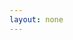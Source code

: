 ```yaml
---
layout: none
---
```


<html>
  <head>
    <meta charset="utf-8">
    <script type="text/javascript" src="https://www.gstatic.com/charts/loader.js"></script>
    <script type="text/javascript">
      google.charts.load('current', {'packages':['corechart']});
      google.charts.setOnLoadCallback(drawVisualization);

      function drawVisualization() {
        var data = google.visualization.arrayToDataTable([
            [
                {label: 'Date', id: 'date', type: 'date'},
                {label: 'Keppra', id: 'keppra', type: 'number'},
                {label: 'Depakote', id: 'depakote', type: 'number'},
                {label: 'Zonisamide', id: 'zonisamide', type: 'number'},
                {label: 'Lacosamide', id: 'lacosamide', type: 'number'},
                {label: 'Clobazam', id: 'clobazam', type: 'number'},
                {label: 'Focal', id: 'focal', type: 'number'},
                {label: 'Tonic Clonic', id: 'tonic-clonic', type: 'number'},
            ],
            
            // September 2022
            [new Date(2022,8,25), 250, 0, 0, 0, 0, 2, 0],
            [new Date(2022,8,26), 250, 0, 0, 0, 0, 2, 0],
            [new Date(2022,8,27), 250, 0, 0, 0, 0, 1, 0],
            [new Date(2022,8,28), 250, 0, 0, 0, 0, 0, 0],
            [new Date(2022,8,29), 250, 0, 0, 0, 0, 0, 0],
            [new Date(2022,8,30), 250, 0, 0, 0, 0, 2, 0],
            
            // October 2022
            [new Date(2022,9,1), 250, 0, 0, 0, 0, 0, 0],
            [new Date(2022,9,2), 250, 0, 0, 0, 0, 0, 0],
            [new Date(2022,9,3), 250, 0, 0, 0, 0, 0, 0],
            [new Date(2022,9,4), 250, 0, 0, 0, 0, 0, 0],
            [new Date(2022,9,5), 250, 0, 0, 0, 0, 0, 0],
            [new Date(2022,9,6), 250, 0, 0, 0, 0, 0, 0],
            [new Date(2022,9,7), 250, 0, 0, 0, 0, 1, 0],
            [new Date(2022,9,8), 250, 0, 0, 0, 0, 2, 0],
            [new Date(2022,9,9), 250, 0, 0, 0, 0, 3, 0],
            [new Date(2022,9,10), 250, 0, 0, 0, 0, 0, 0],
            [new Date(2022,9,11), 250, 0, 0, 0, 0, 3, 0],
            [new Date(2022,9,12), 250, 0, 0, 0, 0, 0, 0],
            [new Date(2022,9,13), 250, 0, 0, 0, 0, 1, 0],
            [new Date(2022,9,14), 250, 0, 0, 0, 0, 3, 0],
            [new Date(2022,9,15), 250, 0, 0, 0, 0, 0, 0],
            [new Date(2022,9,16), 250, 0, 0, 0, 0, 0, 0],
            [new Date(2022,9,17), 250, 0, 0, 0, 0, 0, 0],
            [new Date(2022,9,18), 250, 0, 0, 0, 0, 0, 0],
            [new Date(2022,9,19), 250, 0, 0, 0, 0, 1, 0],
            [new Date(2022,9,20), 250, 0, 0, 0, 0, 0, 0],
            [new Date(2022,9,21), 250, 0, 0, 0, 0, 0, 0],
            [new Date(2022,9,22), 250, 0, 0, 0, 0, 0, 0],
            [new Date(2022,9,23), 250, 0, 0, 0, 0, 0, 0],
            [new Date(2022,9,24), 250, 0, 0, 0, 0, 0, 0],
            [new Date(2022,9,25), 250, 0, 0, 0, 0, 0, 0],
            [new Date(2022,9,26), 250, 0, 0, 0, 0, 4, 0],
            [new Date(2022,9,27), 250, 0, 0, 0, 0, 5, 0],
            [new Date(2022,9,28), 250, 0, 0, 0, 0, 4, 0],
            [new Date(2022,9,29), 250, 0, 0, 0, 0, 3, 0],
            [new Date(2022,9,30), 375, 0, 0, 0, 0, 0, 0],
            [new Date(2022,9,31), 375, 0, 0, 0, 0, 0, 0],
            
            // November 2022
            [new Date(2022,10,1), 500, 0, 0, 0, 0, 0, 0],
            [new Date(2022,10,2), 500, 0, 0, 0, 0, 0, 0],
            [new Date(2022,10,3), 500, 0, 0, 0, 0, 0, 0],
            [new Date(2022,10,4), 500, 0, 0, 0, 0, 0, 0],
            [new Date(2022,10,5), 500, 0, 0, 0, 0, 0, 0],
            [new Date(2022,10,6), 500, 0, 0, 0, 0, 0, 0],
            [new Date(2022,10,7), 500, 0, 0, 0, 0, 0, 0],
            [new Date(2022,10,8), 500, 0, 0, 0, 0, 1, 0],
            [new Date(2022,10,9), 500, 0, 0, 0, 0, 1, 0],
            [new Date(2022,10,10), 500, 0, 0, 0, 0, 0, 0],
            [new Date(2022,10,11), 500, 0, 0, 0, 0, 0, 0],
            [new Date(2022,10,12), 500, 0, 0, 0, 0, 0, 0],
            [new Date(2022,10,13), 500, 0, 0, 0, 0, 0, 0],
            [new Date(2022,10,14), 500, 0, 0, 0, 0, 0, 0],
            [new Date(2022,10,15), 500, 0, 0, 0, 0, 0, 0],
            [new Date(2022,10,16), 500, 0, 0, 0, 0, 0, 0],
            [new Date(2022,10,17), 500, 0, 0, 0, 0, 4, 0],
            [new Date(2022,10,18), 500, 0, 0, 0, 0, 2, 0],
            [new Date(2022,10,19), 500, 0, 0, 0, 0, 2, 0],
            [new Date(2022,10,20), 500, 0, 0, 0, 0, 2, 0],
            [new Date(2022,10,21), 500, 0, 0, 0, 0, 1, 0],
            [new Date(2022,10,22), 500, 0, 0, 0, 0, 0, 0],
            [new Date(2022,10,23), 500, 0, 0, 0, 0, 0, 0],
            [new Date(2022,10,24), 500, 0, 0, 0, 0, 0, 0],
            [new Date(2022,10,25), 500, 0, 0, 0, 0, 0, 0],
            [new Date(2022,10,26), 500, 0, 0, 0, 0, 0, 0],
            [new Date(2022,10,27), 500, 0, 0, 0, 0, 0, 0],
            [new Date(2022,10,28), 500, 0, 0, 0, 0, 0, 0],
            [new Date(2022,10,29), 500, 0, 0, 0, 0, 0, 0],
            [new Date(2022,10,30), 500, 0, 0, 0, 0, 0, 0],
            
            // December 2022
            [new Date(2022,11,1), 500, 0, 0, 0, 0, 0, 0],
            [new Date(2022,11,2), 500, 0, 0, 0, 0, 0, 0],
            [new Date(2022,11,3), 500, 0, 0, 0, 0, 1, 0],
            [new Date(2022,11,4), 500, 0, 0, 0, 0, 2, 0],
            [new Date(2022,11,5), 500, 0, 0, 0, 0, 0, 0],
            [new Date(2022,11,6), 500, 0, 0, 0, 0, 2, 0],
            [new Date(2022,11,7), 500, 0, 0, 0, 0, 2, 0],
            [new Date(2022,11,8), 500, 0, 0, 0, 0, 0, 0],
            [new Date(2022,11,9), 500, 0, 0, 0, 0, 0, 0],
            [new Date(2022,11,10), 500, 0, 0, 0, 0, 0, 0],
            [new Date(2022,11,11), 500, 0, 0, 0, 0, 0, 0],
            [new Date(2022,11,12), 500, 0, 0, 0, 0, 0, 0],
            [new Date(2022,11,13), 500, 0, 0, 0, 0, 0, 0],
            [new Date(2022,11,14), 500, 0, 0, 0, 0, 0, 0],
            [new Date(2022,11,15), 500, 0, 0, 0, 0, 4, 0],
            [new Date(2022,11,16), 500, 0, 0, 0, 0, 3, 0],
            [new Date(2022,11,17), 500, 0, 0, 0, 0, 0, 0],
            [new Date(2022,11,18), 500, 0, 0, 0, 0, 4, 0],
            [new Date(2022,11,19), 500, 0, 0, 0, 0, 1, 0],
            [new Date(2022,11,20), 500, 0, 0, 0, 0, 0, 0],
            [new Date(2022,11,21), 500, 0, 0, 0, 0, 0, 0],
            [new Date(2022,11,22), 500, 0, 0, 0, 0, 0, 0],
            [new Date(2022,11,23), 500, 0, 0, 0, 0, 0, 0],
            [new Date(2022,11,24), 500, 0, 0, 0, 0, 0, 0],
            [new Date(2022,11,25), 500, 0, 0, 0, 0, 0, 0],
            [new Date(2022,11,26), 500, 0, 0, 0, 0, 3, 0],
            [new Date(2022,11,27), 500, 0, 0, 0, 0, 2, 0],
            [new Date(2022,11,28), 500, 0, 0, 0, 0, 0, 0],
            [new Date(2022,11,29), 500, 0, 0, 0, 0, 0, 0],
            [new Date(2022,11,30), 500, 0, 0, 0, 0, 0, 0],
            [new Date(2022,11,31), 500, 0, 0, 0, 0, 0, 0],
            
            // January 2023
            [new Date(2023,0,1), 500, 0, 0, 0, 0, 0, 0],
            [new Date(2023,0,2), 500, 0, 0, 0, 0, 0, 0],
            [new Date(2023,0,3), 500, 0, 0, 0, 0, 2, 0],
            [new Date(2023,0,4), 500, 0, 0, 0, 0, 3, 0],
            [new Date(2023,0,5), 500, 0, 0, 0, 0, 3, 0],
            [new Date(2023,0,6), 500, 0, 0, 0, 0, 2, 0],
            [new Date(2023,0,7), 500, 0, 0, 0, 0, 0, 0],
            [new Date(2023,0,8), 500, 0, 0, 0, 0, 0, 0],
            [new Date(2023,0,9), 500, 0, 0, 0, 0, 0, 0],
            [new Date(2023,0,10), 500, 0, 0, 0, 0, 0, 0],
            [new Date(2023,0,11), 500, 0, 0, 0, 0, 0, 0],
            [new Date(2023,0,12), 500, 0, 0, 0, 0, 0, 0],
            [new Date(2023,0,13), 500, 0, 0, 0, 0, 0, 0],
            [new Date(2023,0,14), 500, 0, 0, 0, 0, 0, 0],
            [new Date(2023,0,15), 500, 0, 0, 0, 0, 4, 0],
            [new Date(2023,0,16), 500, 0, 0, 0, 0, 3, 0],
            [new Date(2023,0,17), 500, 0, 0, 0, 0, 2, 0],
            [new Date(2023,0,18), 500, 0, 0, 0, 0, 0, 0],
            [new Date(2023,0,19), 500, 0, 0, 0, 0, 3, 0],
            [new Date(2023,0,20), 500, 0, 0, 0, 0, 2, 0],
            [new Date(2023,0,21), 500, 0, 0, 0, 0, 0, 0],
            [new Date(2023,0,22), 500, 0, 0, 0, 0, 2, 0],
            [new Date(2023,0,23), 500, 0, 0, 0, 0, 0, 0],
            [new Date(2023,0,24), 500, 0, 0, 0, 0, 0, 0],
            [new Date(2023,0,25), 500, 0, 0, 0, 0, 0, 0],
            [new Date(2023,0,26), 500, 0, 0, 0, 0, 0, 0],
            [new Date(2023,0,27), 500, 0, 0, 0, 0, 0, 0],
            [new Date(2023,0,28), 500, 0, 0, 0, 0, 0, 0],
            [new Date(2023,0,29), 500, 0, 0, 0, 0, 0, 0],
            [new Date(2023,0,30), 500, 0, 0, 0, 0, 0, 0],
            [new Date(2023,0,31), 500, 0, 0, 0, 0, 2, 0],
            
            // February 2023
            [new Date(2023,1,1),  500,  0, 0, 0, 0, 0, 0],
            [new Date(2023,1,2),  500,  0, 0, 0, 0, 0, 0],
            [new Date(2023,1,3),  500,  0, 0, 0, 0, 0, 0],
            [new Date(2023,1,4),  500,  0,    0, 0, 0, 0, 0],
            [new Date(2023,1,5),  500,  500,  0, 0, 0, 0, 0],
            [new Date(2023,1,6),  500,  500,  0, 0, 0, 0, 0],
            [new Date(2023,1,7),  500,  500,  0, 0, 0, 0, 0],
            [new Date(2023,1,8),  250,  500,  0, 0, 0, 0, 0],
            [new Date(2023,1,9),  250,  500,  0, 0, 0, 0, 0],
            [new Date(2023,1,10), 250,  500,  0, 0, 0, 9, 0],
            [new Date(2023,1,11), 0,    500,  0, 0, 0, 1, 0],
            [new Date(2023,1,12), 0, 125,  0, 0, 0, 9, 0],
            [new Date(2023,1,13), 0, 125,  0, 0, 0, 5, 0],
            [new Date(2023,1,14), 0, 125,  100, 0, 0, 0, 0],
            [new Date(2023,1,15), 0, 0,    100, 0, 0, 0, 0],
            [new Date(2023,1,16), 0, 0, 0, 0, 0, 0, 0],
            [new Date(2023,1,17), 0, 0, 0, 0, 0, 0, 0],
            [new Date(2023,1,18), 0, 0, 0, 0, 0, 0, 0],
            [new Date(2023,1,19), 0, 0, 0, 0, 0, 0, 0],
            [new Date(2023,1,20), 0, 0, 0, 0, 0, 0, 0],
            [new Date(2023,1,21), 0, 0, 0, 0, 0, 0, 0],
            [new Date(2023,1,22), 0, 0, 0, 0, 0, 0, 0],
            [new Date(2023,1,23), 0, 0, 0, 0, 0, 0, 0],
            [new Date(2023,1,24), 0, 0, 0, 0, 0, 0, 0],
            [new Date(2023,1,25), 0, 0, 0, 0, 0, 0, 0],
            [new Date(2023,1,26), 0, 0, 0, 0, 0, 0, 0],
            [new Date(2023,1,27), 0, 0, 0, 0, 0, 0, 0],
            [new Date(2023,1,28), 0, 0, 0, 0, 0, 0, 0],
            
            // March 2023
            [new Date(2023,2,1), 0, 0, 0, 0, 0, 0, 0],
            [new Date(2023,2,2), 0, 0, 0, 0, 0, 0, 0],
            [new Date(2023,2,3), 0, 0, 0, 0, 0, 0, 0],
            [new Date(2023,2,4), 0, 0, 0, 0, 0, 0, 0],
            [new Date(2023,2,5), 0, 0, 0, 0, 0, 1, 0],
            [new Date(2023,2,6), 0, 0, 0, 0, 0, 0, 0],
            [new Date(2023,2,7), 0, 0, 0, 0, 0, 1, 0],
            [new Date(2023,2,8), 0, 0, 0, 0, 0, 1, 0],
            [new Date(2023,2,9), 0, 0, 0, 0, 0, 1, 0],
            [new Date(2023,2,10), 0, 0, 0, 0, 0, 0, 0],
            [new Date(2023,2,11), 0, 0, 0, 0, 0, 0, 0],
            [new Date(2023,2,12), 0, 0, 0, 0, 0, 0, 0],
            [new Date(2023,2,13), 0, 0, 0, 0, 0, 0, 0],
            [new Date(2023,2,14), 0, 0, 0, 0, 0, 0, 0],
            [new Date(2023,2,15), 0, 0, 0, 0, 0, 0, 0],
            [new Date(2023,2,16), 0, 0, 0, 0, 0, 0, 0],
            [new Date(2023,2,17), 0, 0, 0, 0, 0, 0, 0],
            [new Date(2023,2,18), 0, 0, 0, 0, 0, 2, 0],
            [new Date(2023,2,19), 0, 0, 0, 0, 0, 1, 0],
            [new Date(2023,2,20), 0, 0, 0, 0, 0, 0, 0],
            [new Date(2023,2,21), 0, 0, 0, 0, 0, 0, 0],
            [new Date(2023,2,22), 0, 0, 0, 0, 0, 0, 0],
            [new Date(2023,2,23), 0, 0, 0, 0, 0, 0, 0],
            [new Date(2023,2,24), 0, 0, 0, 0, 0, 0, 0],
            [new Date(2023,2,25), 0, 0, 0, 200, 0, 1, 0],
            [new Date(2023,2,26), 0, 0, 0, 200, 0, 1, 0],
            [new Date(2023,2,27), 0, 0, 0, 200, 0, 1, 0],
            [new Date(2023,2,28), 0, 0, 0, 200, 0, 1, 0],
            [new Date(2023,2,29), 0, 0, 0, 200, 0, 0, 0],
            [new Date(2023,2,30), 0, 0, 0, 200, 0, 0, 0],
            [new Date(2023,2,31), 0, 0, 0, 200, 0, 0, 0],
            
            // April 2023
            [new Date(2023,3,1), 0, 0, 0, 300, 0, 0, 0],
            [new Date(2023,3,2), 0, 0, 0, 300, 0, 0, 0],
            [new Date(2023,3,3), 0, 0, 0, 300, 0, 0, 0],
            [new Date(2023,3,4), 0, 0, 0, 300, 0, 0, 0],
            [new Date(2023,3,5), 0, 0, 0, 300, 0, 0, 0],
            [new Date(2023,3,6), 0, 0, 0, 300, 0, 2, 0],
            [new Date(2023,3,7), 0, 0, 0, 300, 0, 2, 0],
            [new Date(2023,3,8), 0, 0, 0, 300, 0, 0, 0],
            [new Date(2023,3,9), 0, 0, 0, 300, 0, 0, 0],
            [new Date(2023,3,10), 0, 0, 0, 300, 0, 0, 0],
            [new Date(2023,3,11), 0, 0, 0, 300, 0, 0, 0],
            [new Date(2023,3,12), 0, 0, 0, 300, 0, 0, 0],
            [new Date(2023,3,13), 0, 0, 0, 300, 0, 0, 0],
            [new Date(2023,3,14), 0, 0, 0, 300, 0, 2, 0],
            [new Date(2023,3,15), 0, 0, 0, 300, 0, 0, 0],
            [new Date(2023,3,16), 0, 0, 0, 300, 0, 0, 0],
            [new Date(2023,3,17), 0, 0, 0, 300, 0, 0, 0],
            [new Date(2023,3,18), 0, 0, 0, 300, 0, 0, 0],
            [new Date(2023,3,19), 0, 0, 0, 300, 0, 0, 0],
            [new Date(2023,3,20), 0, 0, 0, 300, 0, 0, 0],
            [new Date(2023,3,21), 0, 0, 0, 300, 0, 0, 0],
            [new Date(2023,3,22), 0, 0, 0, 300, 0, 0, 0],
            [new Date(2023,3,23), 0, 0, 0, 300, 0, 0, 0],
            [new Date(2023,3,24), 0, 0, 0, 300, 0, 2, 0],
            [new Date(2023,3,25), 0, 0, 0, 300, 0, 2, 0],
            [new Date(2023,3,26), 0, 0, 0, 300, 0, 0, 0],
            [new Date(2023,3,27), 0, 0, 0, 300, 0, 1, 0],
            [new Date(2023,3,28), 0, 0, 0, 300, 0, 0, 0],
            [new Date(2023,3,29), 0, 0, 0, 300, 0, 0, 0],
            [new Date(2023,3,30), 0, 0, 0, 300, 0, 0, 0],
            
            // May 2023
            [new Date(2023,4,1), 0, 0, 0, 300, 0, 1, 0],
            [new Date(2023,4,2), 0, 0, 0, 300, 0, 0, 0],
            [new Date(2023,4,3), 0, 0, 0, 300, 0, 0, 0],
            [new Date(2023,4,4), 0, 0, 0, 300, 0, 0, 0],
            [new Date(2023,4,5), 0, 0, 0, 300, 0, 0, 0],
            [new Date(2023,4,6), 0, 0, 0, 400, 0, 0, 0],
            [new Date(2023,4,7), 0, 0, 0, 400, 0, 0, 0],
            [new Date(2023,4,8), 0, 0, 0, 400, 0, 0, 0],
            [new Date(2023,4,9), 0, 0, 0, 400, 0, 2, 0],
            [new Date(2023,4,10), 0, 0, 0, 400, 0, 1, 0],
            [new Date(2023,4,11), 0, 0, 0, 400, 0, 0, 0],
            [new Date(2023,4,12), 0, 0, 0, 400, 0, 0, 0],
            [new Date(2023,4,13), 0, 0, 0, 400, 0, 0, 0],
            [new Date(2023,4,14), 0, 0, 0, 400, 0, 0, 0],
            [new Date(2023,4,15), 0, 0, 0, 400, 0, 0, 0],
            [new Date(2023,4,16), 0, 0, 0, 400, 0, 0, 0],
            [new Date(2023,4,17), 0, 0, 0, 400, 0, 0, 0],
            [new Date(2023,4,18), 0, 0, 0, 400, 0, 1, 0],
            [new Date(2023,4,19), 0, 0, 0, 400, 0, 0, 0],
            [new Date(2023,4,20), 0, 0, 0, 400, 0, 0, 0],
            [new Date(2023,4,21), 0, 0, 0, 400, 0, 0, 0],
            [new Date(2023,4,22), 0, 0, 0, 400, 0, 0, 0],
            [new Date(2023,4,23), 0, 0, 0, 400, 0, 0, 0],
            [new Date(2023,4,24), 0, 0, 0, 400, 0, 2, 0],
            [new Date(2023,4,25), 0, 0, 0, 400, 0, 0, 0],
            [new Date(2023,4,26), 0, 0, 0, 400, 0, 0, 0],
            [new Date(2023,4,27), 0, 0, 0, 400, 0, 0, 0],
            [new Date(2023,4,28), 0, 0, 0, 400, 0, 0, 0],
            [new Date(2023,4,29), 0, 0, 0, 400, 0, 0, 0],
            [new Date(2023,4,30), 0, 0, 0, 400, 0, 0, 0],
            [new Date(2023,4,31), 0, 0, 0, 400, 0, 0, 0],
            
            // June 2023
            [new Date(2023,5,1), 0, 0, 0, 400, 0, 0, 0],
            [new Date(2023,5,2), 0, 0, 0, 400, 0, 0, 0],
            [new Date(2023,5,3), 0, 0, 0, 400, 0, 3, 0],
            [new Date(2023,5,4), 0, 0, 0, 400, 0, 1, 0],
            [new Date(2023,5,5), 0, 0, 0, 400, 0, 3, 0],
            [new Date(2023,5,6), 0, 0, 0, 400, 0, 0, 0],
            [new Date(2023,5,7), 0, 0, 0, 400, 0, 0, 0],
            [new Date(2023,5,8), 0, 0, 0, 400, 0, 0, 0],
            [new Date(2023,5,9), 0, 0, 0, 400, 0, 0, 0],
            [new Date(2023,5,10), 0, 0, 0, 400, 0, 0, 0],
            [new Date(2023,5,11), 0, 0, 0, 400, 0, 0, 0],
            [new Date(2023,5,12), 0, 0, 0, 400, 0, 0, 0],
            [new Date(2023,5,13), 0, 0, 0, 400, 0, 0, 0],
            [new Date(2023,5,14), 0, 0, 0, 400, 0, 4, 0],
            [new Date(2023,5,15), 0, 0, 0, 400, 0, 0, 0],
            [new Date(2023,5,16), 0, 0, 0, 400, 0, 0, 0],
            [new Date(2023,5,17), 0, 0, 0, 400, 0, 0, 0],
            [new Date(2023,5,18), 0, 0, 0, 400, 0, 0, 0],
            [new Date(2023,5,19), 0, 0, 0, 400, 0, 0, 0],
            [new Date(2023,5,20), 0, 0, 0, 400, 0, 0, 0],
            [new Date(2023,5,21), 0, 0, 0, 400, 0, 0, 0],
            [new Date(2023,5,22), 0, 0, 0, 400, 0, 0, 0],
            [new Date(2023,5,23), 0, 0, 0, 400, 0, 0, 0],
            [new Date(2023,5,24), 0, 0, 0, 400, 0, 0, 0],
            [new Date(2023,5,25), 0, 0, 0, 400, 0, 0, 0],
            [new Date(2023,5,26), 0, 0, 0, 400, 0, 1, 0],
            [new Date(2023,5,27), 0, 0, 0, 400, 0, 0, 0],
            [new Date(2023,5,28), 0, 0, 0, 400, 0, 2, 0],
            [new Date(2023,5,29), 0, 0, 0, 400, 0, 1, 0],
            [new Date(2023,5,30), 0, 0, 0, 400, 0, 0, 0],
            
            // July 2023
            [new Date(2023,6,1), 0, 0, 0, 400, 0, 1, 0],
            [new Date(2023,6,2), 0, 0, 0, 400, 0, 0, 0],
            [new Date(2023,6,3), 0, 0, 0, 400, 0, 1, 0],
            [new Date(2023,6,4), 0, 0, 0, 400, 0, 0, 0],
            [new Date(2023,6,5), 0, 0, 0, 400, 0, 0, 0],
            [new Date(2023,6,6), 0, 0, 0, 400, 0, 1, 0],
            [new Date(2023,6,7), 0, 0, 0, 400, 0, 1, 0],
            [new Date(2023,6,8), 0, 0, 0, 400, 0, 0, 0],
            [new Date(2023,6,9), 0, 0, 0, 400, 0, 0, 0],
            [new Date(2023,6,10), 0, 0, 0, 400, 0, 0, 0],
            [new Date(2023,6,11), 0, 0, 0, 400, 0, 0, 0],
            [new Date(2023,6,12), 0, 0, 0, 400, 0, 1, 0],
            [new Date(2023,6,13), 0, 0, 0, 400, 0, 0, 0],
            [new Date(2023,6,14), 0, 0, 0, 400, 0, 0, 0],
            [new Date(2023,6,15), 0, 0, 0, 400, 0, 0, 0],
            [new Date(2023,6,16), 0, 0, 0, 400, 0, 0, 0],
            [new Date(2023,6,17), 0, 0, 0, 400, 0, 0, 0],
            [new Date(2023,6,18), 0, 0, 0, 400, 0, 0, 0],
            [new Date(2023,6,19), 0, 0, 0, 400, 0, 1, 0],
            [new Date(2023,6,20), 0, 0, 0, 400, 0, 2, 0],
            [new Date(2023,6,21), 0, 0, 0, 400, 0, 0, 0],
            [new Date(2023,6,22), 0, 0, 0, 400, 0, 2, 0],
            [new Date(2023,6,23), 0, 0, 0, 400, 0, 0, 0],
            [new Date(2023,6,24), 0, 0, 0, 400, 0, 1, 0],
            [new Date(2023,6,25), 0, 0, 0, 400, 0, 0, 0],
            [new Date(2023,6,26), 0, 0, 0, 400, 0, 0, 0],
            [new Date(2023,6,27), 0, 0, 0, 400, 0, 0, 0],
            [new Date(2023,6,28), 0, 0, 0, 400, 0, 0, 0],
            [new Date(2023,6,29), 0, 0, 0, 400, 0, 0, 0],
            [new Date(2023,6,30), 0, 0, 0, 400, 0, 0, 0],
            [new Date(2023,6,31), 0, 0, 0, 400, 0, 0, 0],
            
            // August 2023
            [new Date(2023,7,1), 0, 0, 0, 400, 0, 2, 0],
            [new Date(2023,7,2), 0, 0, 0, 400, 0, 0, 0],
            [new Date(2023,7,3), 0, 0, 0, 400, 0, 2, 0],
            [new Date(2023,7,4), 0, 0, 0, 400, 0, 1, 0],
            [new Date(2023,7,5), 0, 0, 0, 0, 0, 1, 0],
            [new Date(2023,7,6), 0, 0, 0, 0, 0, 2, 0],
            [new Date(2023,7,7), 0, 0, 0, 400, 0, 0, 0],
            [new Date(2023,7,8), 0, 0, 0, 400, 0, 0, 0],
            [new Date(2023,7,9), 0, 0, 0, 400, 0, 0, 0],
            [new Date(2023,7,10), 0, 0, 0, 400, 0, 0, 0],
            [new Date(2023,7,11), 0, 0, 0, 400, 0, 0, 0],
            [new Date(2023,7,12), 0, 0, 0, 400, 0, 0, 0],
            [new Date(2023,7,13), 0, 0, 0, 400, 0, 0, 0],
            [new Date(2023,7,14), 0, 0, 0, 400, 0, 0, 0],
            [new Date(2023,7,15), 0, 0, 0, 400, 0, 0, 0],
            [new Date(2023,7,16), 0, 0, 0, 400, 0, 0, 0],
            [new Date(2023,7,17), 0, 0, 0, 400, 0, 0, 0],
            [new Date(2023,7,18), 0, 0, 0, 400, 0, 2, 0],
            [new Date(2023,7,19), 0, 0, 0, 400, 0, 1, 0],
            [new Date(2023,7,20), 0, 0, 0, 400, 0, 0, 0],
            [new Date(2023,7,21), 0, 0, 0, 400, 0, 1, 0],
            [new Date(2023,7,22), 0, 0, 0, 400, 0, 0, 0],
            [new Date(2023,7,23), 0, 0, 0, 400, 0, 0, 0],
            [new Date(2023,7,24), 0, 0, 0, 400, 0, 0, 0],
            [new Date(2023,7,25), 0, 0, 0, 400, 0, 1, 0],
            [new Date(2023,7,26), 0, 0, 0, 400, 0, 0, 0],
            [new Date(2023,7,27), 0, 0, 0, 400, 0, 0, 0],
            [new Date(2023,7,28), 0, 0, 0, 400, 0, 1, 0],
            [new Date(2023,7,29), 0, 0, 0, 400, 0, 0, 0],
            [new Date(2023,7,30), 0, 0, 0, 400, 0, 0, 0],
            [new Date(2023,7,31), 0, 0, 0, 400, 0, 0, 0],
            
            // September 2023
            [new Date(2023,8,1), 0, 0, 0, 400, 0, 0, 0],
            [new Date(2023,8,2), 0, 0, 0, 400, 0, 0, 0],
            [new Date(2023,8,3), 0, 0, 0, 400, 0, 0, 0],
            [new Date(2023,8,4), 0, 0, 0, 400, 0, 0, 0],
            [new Date(2023,8,5), 0, 0, 0, 200, 0, 0, 0],
            [new Date(2023,8,6), 0, 0, 0, 0, 0, 1, 0],
            [new Date(2023,8,7), 0, 0, 0, 0, 0, 0, 0],
            [new Date(2023,8,8), 0, 0, 0, 600, 5, 0, 0],
            [new Date(2023,8,9), 0, 0, 0, 600, 5, 0, 0],
            [new Date(2023,8,10), 0, 0, 0, 600, 5, 0, 0],
            [new Date(2023,8,11), 0, 0, 0, 600, 5, 0, 0],
            [new Date(2023,8,12), 0, 0, 0, 600, 5, 0, 0],
            [new Date(2023,8,13), 0, 0, 0, 600, 5, 0, 0],
            [new Date(2023,8,14), 0, 0, 0, 600, 5, 0, 0],
            [new Date(2023,8,15), 0, 0, 0, 600, 5, 0, 0],
            [new Date(2023,8,16), 0, 0, 0, 600, 5, 0, 0],
            [new Date(2023,8,17), 0, 0, 0, 600, 5, 0, 0],
            [new Date(2023,8,18), 0, 0, 0, 600, 5, 0, 0],
            [new Date(2023,8,19), 0, 0, 0, 600, 5, 0, 0],
            [new Date(2023,8,20), 0, 0, 0, 600, 5, 0, 0],
            [new Date(2023,8,21), 0, 0, 0, 600, 5, 0, 0],
            [new Date(2023,8,22), 0, 0, 0, 600, 10, 0, 0],
            [new Date(2023,8,23), 0, 0, 0, 600, 10, 3, 0],
            [new Date(2023,8,24), 0, 0, 0, 600, 10, 0, 0],
            [new Date(2023,8,25), 0, 0, 0, 600, 10, 0, 0],
            [new Date(2023,8,26), 0, 0, 0, 600, 10, 0, 0],
            [new Date(2023,8,27), 0, 0, 0, 600, 10, 0, 0],
            [new Date(2023,8,28), 0, 0, 0, 600, 10, 0, 0],
            [new Date(2023,8,29), 0, 0, 0, 600, 10, 0, 0],
            [new Date(2023,8,30), 0, 0, 0, 600, 10, 0, 0],
            
            // October 2023
            [new Date(2023,9,1), 0, 0, 0, 600, 10, 0, 0],
            [new Date(2023,9,2), 0, 0, 0, 600, 10, 0, 0],
            [new Date(2023,9,3), 0, 0, 0, 600, 10, 0, 0],
            [new Date(2023,9,4), 0, 0, 0, 600, 10, 0, 0],
            [new Date(2023,9,5), 0, 0, 0, 600, 10, 0, 0],
            [new Date(2023,9,6), 0, 0, 0, 600, 10, 0, 0],
            [new Date(2023,9,7), 0, 0, 0, 600, 10, 0, 0],
            [new Date(2023,9,8), 0, 0, 0, 600, 10, 0, 0],
            [new Date(2023,9,9), 0, 0, 0, 600, 10, 0, 0],
            [new Date(2023,9,10), 0, 0, 0, 600, 10, 0, 0],
            [new Date(2023,9,11), 0, 0, 0, 600, 10, 0, 0],
            [new Date(2023,9,12), 0, 0, 0, 600, 10, 0, 0],
            [new Date(2023,9,13), 0, 0, 0, 600, 10, 0, 0],
            [new Date(2023,9,14), 0, 0, 0, 600, 10, 0, 0],
            [new Date(2023,9,15), 0, 0, 0, 600, 10, 0, 0],
            [new Date(2023,9,16), 0, 0, 0, 600, 10, 0, 0],
            [new Date(2023,9,17), 0, 0, 0, 600, 10, 0, 0],
            [new Date(2023,9,18), 0, 0, 0, 600, 10, 0, 0],
            [new Date(2023,9,19), 0, 0, 0, 600, 10, 0, 0],
            [new Date(2023,9,20), 0, 0, 0, 600, 10, 0, 0],
            [new Date(2023,9,21), 0, 0, 0, 600, 10, 0, 0],
            [new Date(2023,9,22), 0, 0, 0, 600, 10, 0, 0],
            [new Date(2023,9,23), 0, 0, 0, 600, 10, 0, 0],
            [new Date(2023,9,24), 0, 0, 0, 600, 10, 0, 0],
            [new Date(2023,9,25), 0, 0, 0, 600, 10, 0, 0],
            [new Date(2023,9,26), 0, 0, 0, 600, 10, 0, 0],
            [new Date(2023,9,27), 0, 0, 0, 600, 10, 0, 0],
            [new Date(2023,9,28), 0, 0, 0, 600, 10, 0, 0],
            [new Date(2023,9,29), 0, 0, 0, 600, 10, 0, 0],
            [new Date(2023,9,30), 0, 0, 0, 600, 10, 0, 0],
            [new Date(2023,9,31), 0, 0, 0, 600, 10, 0, 0],
            
            // November 2023
            [new Date(2023,10,1), 0, 0, 0, 600, 10, 1, 0],
            [new Date(2023,10,2), 0, 0, 0, 600, 15, 2, 0],
            [new Date(2023,10,3), 0, 0, 0, 600, 15, 2, 0],
            [new Date(2023,10,4), 0, 0, 0, 600, 15, 0, 0],
            [new Date(2023,10,5), 0, 0, 0, 600, 15, 0, 0],
            [new Date(2023,10,6), 0, 0, 0, 600, 15, 0, 0],
            [new Date(2023,10,7), 0, 0, 0, 600, 15, 0, 0],
            [new Date(2023,10,8), 0, 0, 0, 600, 15, 0, 0],
            [new Date(2023,10,9), 0, 0, 0, 600, 15, 0, 0],
            [new Date(2023,10,10), 0, 0, 0, 600, 15, 0, 0],
            [new Date(2023,10,11), 0, 0, 0, 600, 15, 0, 0],
            [new Date(2023,10,12), 0, 0, 0, 600, 15, 0, 0],
            [new Date(2023,10,13), 0, 0, 0, 600, 15, 0, 0],
            [new Date(2023,10,14), 0, 0, 0, 600, 15, 0, 0],
            [new Date(2023,10,15), 0, 0, 0, 600, 15, 0, 0],
            [new Date(2023,10,16), 0, 0, 0, 600, 15, 0, 0],
            [new Date(2023,10,17), 0, 0, 0, 600, 15, 0, 0],
            [new Date(2023,10,18), 0, 0, 0, 600, 15, 0, 0],
            [new Date(2023,10,19), 0, 0, 0, 600, 15, 0, 0],
            [new Date(2023,10,20), 0, 0, 0, 600, 15, 0, 0],
            [new Date(2023,10,21), 0, 0, 0, 600, 15, 0, 0],
            [new Date(2023,10,22), 0, 0, 0, 600, 15, 0, 0],
            [new Date(2023,10,23), 0, 0, 0, 600, 15, 0, 0],
            [new Date(2023,10,24), 0, 0, 0, 600, 15, 0, 0],
            [new Date(2023,10,25), 0, 0, 0, 600, 15, 0, 0],
            [new Date(2023,10,26), 0, 0, 0, 600, 15, 2, 0],
            [new Date(2023,10,27), 0, 0, 0, 600, 15, 1, 0],
            [new Date(2023,10,28), 0, 0, 0, 600, 15, 0, 0],
            [new Date(2023,10,29), 0, 0, 0, 600, 15, 0, 0],
            [new Date(2023,10,30), 0, 0, 0, 600, 15, 0, 0],
            
            // December 2023
            [new Date(2023,11,1), 0, 0, 0, 600, 10, 0, 0],
            [new Date(2023,11,2), 0, 0, 0, 600, 15, 0, 0],
            [new Date(2023,11,3), 0, 0, 0, 600, 15, 0, 0],
            [new Date(2023,11,4), 0, 0, 0, 600, 15, 0, 0],
            [new Date(2023,11,5), 0, 0, 0, 600, 15, 0, 0],
            [new Date(2023,11,6), 0, 0, 0, 600, 15, 0, 0],
            [new Date(2023,11,7), 0, 0, 0, 600, 15, 0, 0],
            [new Date(2023,11,8), 0, 0, 0, 600, 15, 0, 0],
            [new Date(2023,11,9), 0, 0, 0, 600, 15, 0, 0],
            [new Date(2023,11,10), 0, 0, 0, 600, 15, 0, 0],
            [new Date(2023,11,11), 0, 0, 0, 600, 15, 0, 0],
            [new Date(2023,11,12), 0, 0, 0, 600, 15, 0, 0],
            [new Date(2023,11,13), 0, 0, 0, 600, 15, 3, 0],
            [new Date(2023,11,14), 0, 0, 0, 600, 15, 0, 0],
            [new Date(2023,11,15), 0, 0, 0, 600, 15, 0, 0],
            [new Date(2023,11,16), 0, 0, 0, 600, 15, 0, 0],
            [new Date(2023,11,17), 0, 0, 0, 600, 15, 0, 0],
            [new Date(2023,11,18), 0, 0, 0, 600, 15, 0, 0],
            [new Date(2023,11,19), 0, 0, 0, 600, 15, 0, 0],
            [new Date(2023,11,20), 0, 0, 0, 600, 15, 0, 0],
            [new Date(2023,11,21), 0, 0, 0, 600, 15, 0, 0],
            [new Date(2023,11,22), 0, 0, 0, 600, 15, 0, 0],
            [new Date(2023,11,23), 0, 0, 0, 600, 15, 0, 0],
            [new Date(2023,11,24), 0, 0, 0, 600, 15, 0, 0],
            [new Date(2023,11,25), 0, 0, 0, 600, 15, 0, 0],
            [new Date(2023,11,26), 0, 0, 0, 600, 15, 0, 0],
            [new Date(2023,11,27), 0, 0, 0, 600, 15, 0, 0],
            [new Date(2023,11,28), 0, 0, 0, 600, 15, 0, 0],
            [new Date(2023,11,29), 0, 0, 0, 600, 15, 0, 0],
            [new Date(2023,11,30), 0, 0, 0, 600, 15, 0, 0],
            [new Date(2023,11,31), 0, 0, 0, 600, 15, 0, 0],
            
            // January 2024
            [new Date(2024,0,1), 0, 0, 0, 600, 15, 0, 0],
            [new Date(2024,0,2), 0, 0, 0, 600, 15, 0, 0],
            [new Date(2024,0,3), 0, 0, 0, 600, 15, 0, 0],
            [new Date(2024,0,4), 0, 0, 0, 600, 15, 0, 0],
            [new Date(2024,0,5), 0, 0, 0, 600, 15, 0, 0],
            [new Date(2024,0,6), 0, 0, 0, 600, 15, 0, 0],
            [new Date(2024,0,7), 0, 0, 0, 600, 15, 0, 0],
            [new Date(2024,0,8), 0, 0, 0, 600, 15, 0, 0],
            [new Date(2024,0,9), 0, 0, 0, 600, 15, 0, 0],
            [new Date(2024,0,10), 0, 0, 0, 600, 15, 0, 0],
            [new Date(2024,0,11), 0, 0, 0, 600, 15, 0, 0],
            [new Date(2024,0,12), 0, 0, 0, 600, 15, 1, 0],
            [new Date(2024,0,13), 0, 0, 0, 600, 15, 1, 0],
            [new Date(2024,0,14), 0, 0, 0, 600, 15, 0, 0],
            [new Date(2024,0,15), 0, 0, 0, 600, 15, 0, 0],
            [new Date(2024,0,16), 0, 0, 0, 600, 15, 0, 0],
            [new Date(2024,0,17), 0, 0, 0, 600, 15, 0, 0],
            [new Date(2024,0,18), 0, 0, 0, 600, 15, 0, 0],
            [new Date(2024,0,19), 0, 0, 0, 600, 15, 1, 0],
            [new Date(2024,0,20), 0, 0, 0, 600, 15, 0, 0],
            [new Date(2024,0,21), 0, 0, 0, 600, 15, 0, 0],
            [new Date(2024,0,22), 0, 0, 0, 600, 15, 0, 0],
            [new Date(2024,0,23), 0, 0, 0, 600, 15, 0, 0],
            [new Date(2024,0,24), 0, 0, 0, 600, 15, 0, 0],
            [new Date(2024,0,25), 0, 0, 0, 600, 15, 0, 0],
            [new Date(2024,0,26), 0, 0, 0, 600, 15, 0, 0],
            [new Date(2024,0,27), 0, 0, 0, 600, 15, 0, 0],
            [new Date(2024,0,28), 0, 0, 0, 600, 15, 0, 0],
            [new Date(2024,0,29), 0, 0, 0, 600, 15, 0, 0],
            [new Date(2024,0,30), 0, 0, 0, 600, 15, 0, 0],
            [new Date(2024,0,31), 0, 0, 0, 600, 15, 0, 0],
            
            // February 2024
            [new Date(2024,1,1), 0, 0, 0, 600, 15, 0, 0],
            [new Date(2024,1,2), 0, 0, 0, 600, 15, 0, 0],
            [new Date(2024,1,3), 0, 0, 0, 600, 15, 0, 0],
            [new Date(2024,1,4), 0, 0, 0, 600, 15, 0, 0],
            [new Date(2024,1,5), 0, 0, 0, 600, 15, 0, 0],
            [new Date(2024,1,6), 0, 0, 0, 600, 15, 0, 0],
            [new Date(2024,1,7), 0, 0, 0, 600, 15, 1, 0],
            [new Date(2024,1,8), 0, 0, 0, 600, 15, 0, 0],
            [new Date(2024,1,9), 0, 0, 0, 600, 15, 0, 0],
            [new Date(2024,1,10), 0, 0, 0, 600, 15, 0, 0],
            [new Date(2024,1,11), 0, 0, 0, 600, 15, 0, 0],
            [new Date(2024,1,12), 0, 0, 0, 600, 15, 0, 0],
            [new Date(2024,1,13), 0, 0, 0, 600, 15, 0, 0],
            [new Date(2024,1,14), 0, 0, 0, 600, 15, 0, 0],
            [new Date(2024,1,15), 0, 0, 0, 600, 15, 0, 0],
            [new Date(2024,1,16), 0, 0, 0, 600, 15, 0, 0],
            [new Date(2024,1,17), 0, 0, 0, 600, 15, 0, 0],
            [new Date(2024,1,18), 0, 0, 0, 600, 15, 0, 0],
            [new Date(2024,1,19), 0, 0, 0, 600, 15, 0, 0],
            [new Date(2024,1,20), 0, 0, 0, 600, 15, 0, 0],
            [new Date(2024,1,21), 0, 0, 0, 600, 15, 0, 0],
            [new Date(2024,1,22), 0, 0, 0, 600, 15, 0, 0],
            [new Date(2024,1,23), 0, 0, 0, 600, 15, 0, 0],
            [new Date(2024,1,24), 0, 0, 0, 600, 15, 0, 0],
            [new Date(2024,1,25), 0, 0, 0, 600, 20, 0, 0],
            [new Date(2024,1,26), 0, 0, 0, 600, 20, 0, 0],
            [new Date(2024,1,27), 0, 0, 0, 600, 20, 0, 0],
            [new Date(2024,1,28), 0, 0, 0, 600, 20, 1, 0],
            [new Date(2024,1,29), 0, 0, 0, 600, 20, 0, 0],
            
            // March 2024
            [new Date(2024,2,1), 0, 0, 0, 600, 20, 0, 0],
            [new Date(2024,2,2), 0, 0, 0, 600, 20, 0, 0],
            [new Date(2024,2,3), 0, 0, 0, 600, 20, 0, 0],
            [new Date(2024,2,4), 0, 0, 0, 600, 20, 0, 0],
            [new Date(2024,2,5), 0, 0, 0, 600, 20, 0, 0],
            [new Date(2024,2,6), 0, 0, 0, 600, 20, 0, 0],
            [new Date(2024,2,7), 0, 0, 0, 600, 20, 0, 0],
            [new Date(2024,2,8), 0, 0, 0, 600, 20, 0, 0],
            [new Date(2024,2,9), 0, 0, 0, 600, 20, 0, 0],
            [new Date(2024,2,10), 0, 0, 0, 600, 20, 0, 0],
            [new Date(2024,2,11), 0, 0, 0, 600, 20, 0, 0],
            [new Date(2024,2,12), 0, 0, 0, 600, 20, 0, 0],
            [new Date(2024,2,13), 0, 0, 0, 600, 20, 0, 0],
            [new Date(2024,2,14), 0, 0, 0, 600, 20, 0, 0],
            [new Date(2024,2,15), 0, 0, 0, 600, 20, 0, 0],
            [new Date(2024,2,16), 0, 0, 0, 600, 20, 0, 0],
            [new Date(2024,2,17), 0, 0, 0, 600, 20, 0, 0],
            [new Date(2024,2,18), 0, 0, 0, 600, 20, 0, 0],
            [new Date(2024,2,19), 0, 0, 0, 600, 20, 0, 0],
            [new Date(2024,2,20), 0, 0, 0, 600, 20, 0, 0],
            [new Date(2024,2,21), 0, 0, 0, 600, 20, 0, 1],
            [new Date(2024,2,22), 0, 0, 0, 600, 20, 1, 0],
            [new Date(2024,2,23), 0, 0, 0, 600, 20, 0, 0],
            [new Date(2024,2,24), 0, 0, 0, 600, 20, 0, 0],
            [new Date(2024,2,25), 0, 0, 0, 600, 20, 0, 0],
            [new Date(2024,2,26), 0, 0, 0, 600, 20, 0, 0],
            [new Date(2024,2,27), 0, 0, 0, 600, 20, 0, 0],
            [new Date(2024,2,28), 0, 0, 0, 600, 20, 0, 0],
            [new Date(2024,2,29), 0, 0, 0, 600, 20, 0, 0],
            [new Date(2024,2,30), 0, 0, 0, 600, 20, 0, 0],
            [new Date(2024,2,31), 0, 0, 0, 600, 20, 0, 0],
            
            // April 2024
            [new Date(2024,3,1), 0, 0, 0, 600, 30, 1, 0],
            [new Date(2024,3,2), 0, 0, 0, 600, 30, 0, 1],
            [new Date(2024,3,3), 0, 0, 0, 600, 30, 0, 0],
            [new Date(2024,3,4), 0, 0, 0, 600, 30, 0, 0],
            [new Date(2024,3,5), 0, 0, 0, 600, 30, 0, 0],
            [new Date(2024,3,6), 0, 0, 0, 600, 30, 0, 0],
            [new Date(2024,3,7), 0, 0, 0, 600, 30, 0, 0],
            [new Date(2024,3,8), 0, 0, 0, 600, 30, 0, 0],
            [new Date(2024,3,9), 0, 0, 0, 600, 30, 0, 0],
            [new Date(2024,3,10), 0, 0, 0, 600, 30, 0, 0],
            [new Date(2024,3,11), 0, 0, 0, 600, 30, 0, 0],
            [new Date(2024,3,12), 0, 0, 0, 600, 30, 0, 1],
            [new Date(2024,3,13), 0, 0, 0, 600, 30, 0, 0],
            [new Date(2024,3,14), 0, 0, 0, 600, 30, 0, 0],
            [new Date(2024,3,15), 0, 0, 0, 600, 30, 0, 0],
            [new Date(2024,3,16), 0, 0, 0, 600, 30, 0, 0],
            [new Date(2024,3,17), 0, 0, 0, 600, 30, 0, 0],
            [new Date(2024,3,18), 0, 0, 0, 600, 30, 0, 0],
            [new Date(2024,3,19), 0, 0, 0, 600, 30, 0, 0],
            [new Date(2024,3,20), 0, 0, 0, 600, 30, 0, 0],
            [new Date(2024,3,21), 0, 0, 0, 600, 30, 1, 0],
            [new Date(2024,3,22), 0, 0, 0, 600, 30, 0, 0],
            [new Date(2024,3,23), 0, 0, 0, 600, 30, 0, 0],
            [new Date(2024,3,24), 0, 0, 0, 600, 30, 0, 1],
            [new Date(2024,3,25), 0, 0, 0, 600, 30, 0, 0],
            [new Date(2024,3,26), 0, 0, 0, 600, 30, 0, 0],
            [new Date(2024,3,27), 0, 0, 0, 600, 30, 0, 0],
            [new Date(2024,3,28), 0, 0, 0, 600, 30, 0, 0],
            [new Date(2024,3,29), 0, 0, 0, 600, 30, 0, 0],
            [new Date(2024,3,30), 0, 0, 0, 600, 30, 0, 0],
            
            // May 2024
            [new Date(2024,4,1), 0, 0, 0, 600, 30, 0, 0],
            [new Date(2024,4,2), 0, 0, 0, 600, 30, 0, 0],
            [new Date(2024,4,3), 0, 0, 0, 600, 30, 1, 0],
            [new Date(2024,4,4), 0, 0, 0, 600, 30, 0, 0],
            [new Date(2024,4,5), 0, 0, 0, 600, 30, 0, 0],
            [new Date(2024,4,6), 0, 0, 0, 600, 30, 1, 0],
            [new Date(2024,4,7), 0, 0, 0, 600, 30, 0, 0],
            [new Date(2024,4,8), 0, 0, 0, 600, 30, 0, 0],
            [new Date(2024,4,9), 0, 0, 0, 600, 30, 0, 0],
            [new Date(2024,4,10), 0, 0, 0, 600, 30, 0, 0],
            [new Date(2024,4,11), 0, 0, 0, 600, 30, 0, 0],
            [new Date(2024,4,12), 0, 0, 0, 600, 30, 0, 0],
            [new Date(2024,4,13), 0, 0, 0, 600, 30, 1, 0],
            [new Date(2024,4,14), 0, 0, 0, 600, 30, 0, 0],
            [new Date(2024,4,15), 0, 0, 0, 600, 30, 0, 0],
            [new Date(2024,4,16), 0, 0, 0, 600, 30, 0, 0],
            [new Date(2024,4,17), 0, 0, 0, 600, 30, 0, 0],
            [new Date(2024,4,18), 0, 0, 0, 600, 30, 0, 0],
            [new Date(2024,4,19), 0, 0, 0, 600, 30, 0, 0],
            [new Date(2024,4,20), 0, 0, 0, 600, 30, 1, 0],
            [new Date(2024,4,21), 0, 0, 0, 600, 30, 2, 0],
            [new Date(2024,4,22), 0, 0, 0, 600, 30, 1, 0],
            [new Date(2024,4,23), 0, 0, 0, 600, 30, 0, 0],
            [new Date(2024,4,24), 0, 0, 0, 600, 30, 0, 0],
            [new Date(2024,4,25), 0, 0, 0, 600, 30, 0, 0],
            [new Date(2024,4,26), 0, 0, 0, 600, 30, 0, 0],
            [new Date(2024,4,27), 0, 0, 0, 600, 30, 0, 0],
            [new Date(2024,4,28), 0, 0, 0, 600, 30, 0, 0],
            [new Date(2024,4,29), 0, 0, 0, 600, 30, 0, 0],
            [new Date(2024,4,30), 0, 0, 0, 600, 30, 0, 0],
            [new Date(2024,4,31), 0, 0, 0, 600, 30, 0, 0],
            
            // June 2024
            [new Date(2024,5,1), 0, 0, 0, 600, 30, 0, 0],
            [new Date(2024,5,2), 0, 0, 0, 600, 30, 0, 0],
            [new Date(2024,5,3), 0, 0, 0, 600, 30, 0, 0],
            [new Date(2024,5,4), 0, 0, 0, 600, 30, 1, 0],
            [new Date(2024,5,5), 0, 0, 0, 600, 30, 1, 0],
            [new Date(2024,5,6), 0, 0, 0, 600, 30, 0, 0],
            [new Date(2024,5,7), 0, 0, 0, 600, 30, 0, 0],
            [new Date(2024,5,8), 0, 0, 0, 600, 30, 0, 0],
            [new Date(2024,5,9), 0, 0, 0, 600, 30, 0, 0],
            [new Date(2024,5,10), 0, 0, 0, 600, 30, 0, 0],
            [new Date(2024,5,11), 0, 0, 0, 600, 30, 0, 0],
            [new Date(2024,5,12), 0, 0, 0, 600, 30, 0, 0],
            [new Date(2024,5,13), 0, 0, 0, 600, 30, 1, 0],
            [new Date(2024,5,14), 0, 0, 0, 600, 30, 0, 0],
            [new Date(2024,5,15), 0, 0, 0, 600, 30, 0, 0],
            [new Date(2024,5,16), 0, 0, 0, 600, 30, 0, 0],
            [new Date(2024,5,17), 0, 0, 0, 600, 30, 0, 0],
            [new Date(2024,5,18), 0, 0, 0, 600, 30, 0, 0],
            [new Date(2024,5,19), 0, 0, 0, 600, 30, 0, 0],
            [new Date(2024,5,20), 0, 0, 0, 600, 30, 0, 0],
            [new Date(2024,5,21), 0, 0, 0, 600, 30, 1, 0],
            [new Date(2024,5,22), 0, 0, 0, 600, 30, 1, 0],
            [new Date(2024,5,23), 0, 0, 0, 600, 30, 0, 0],
            [new Date(2024,5,24), 0, 0, 0, 600, 30, 0, 0],
            [new Date(2024,5,25), 0, 0, 0, 600, 30, 0, 0],
            [new Date(2024,5,26), 0, 0, 0, 600, 30, 0, 0],
            [new Date(2024,5,27), 0, 0, 0, 600, 30, 0, 0],
            [new Date(2024,5,28), 0, 0, 0, 600, 30, 0, 0],
            [new Date(2024,5,29), 0, 0, 0, 600, 30, 0, 0],
            [new Date(2024,5,30), 0, 0, 0, 600, 30, 0, 0],
            
            // July 2024
            [new Date(2024,6,1), 0, 0, 0, 600, 30, 4, 0],
            [new Date(2024,6,2), 0, 0, 0, 600, 30, 0, 0],
            [new Date(2024,6,3), 0, 0, 0, 600, 30, 0, 0],
            [new Date(2024,6,4), 0, 0, 0, 600, 30, 0, 0],
            [new Date(2024,6,5), 0, 0, 0, 600, 30, 0, 0],
            [new Date(2024,6,6), 0, 0, 0, 600, 30, 0, 0],
            [new Date(2024,6,7), 0, 0, 0, 600, 30, 0, 0],
            [new Date(2024,6,8), 0, 0, 0, 600, 30, 0, 0],
            [new Date(2024,6,9), 0, 0, 0, 600, 30, 0, 0],
            [new Date(2024,6,10), 0, 0, 0, 600, 30, 2, 0],
            [new Date(2024,6,11), 0, 0, 0, 600, 30, 0, 0],
            [new Date(2024,6,12), 0, 0, 0, 600, 30, 2, 0],
            [new Date(2024,6,13), 0, 0, 0, 600, 30, 2, 0],
            [new Date(2024,6,14), 0, 0, 0, 600, 30, 0, 0],
            [new Date(2024,6,15), 0, 0, 0, 600, 30, 0, 0],
            [new Date(2024,6,16), 0, 0, 0, 600, 30, 0, 0],
            [new Date(2024,6,17), 0, 0, 0, 600, 30, 0, 0],
            [new Date(2024,6,18), 0, 0, 0, 600, 30, 0, 0],
            [new Date(2024,6,19), 0, 0, 0, 600, 30, 0, 0],
            [new Date(2024,6,20), 0, 0, 0, 600, 30, 0, 0],
            [new Date(2024,6,21), 0, 0, 0, 600, 30, 0, 0],
            [new Date(2024,6,22), 0, 0, 0, 600, 30, 0, 0],
            [new Date(2024,6,23), 0, 0, 0, 600, 30, 0, 0],
            [new Date(2024,6,24), 0, 0, 0, 600, 30, 0, 0],
            [new Date(2024,6,25), 0, 0, 0, 600, 30, 0, 0],
            [new Date(2024,6,26), 0, 0, 0, 600, 30, 0, 0],
            [new Date(2024,6,27), 0, 0, 0, 600, 30, 0, 0],
            [new Date(2024,6,28), 0, 0, 0, 600, 30, 1, 0],
            [new Date(2024,6,29), 0, 0, 0, 600, 30, 1, 0],
            [new Date(2024,6,30), 0, 0, 0, 600, 30, 2, 0],
            [new Date(2024,6,31), 0, 0, 0, 600, 30, 0, 0],
            
            // August 2024
            [new Date(2024,7,1), 0, 0, 0, 600, 30, 1, 0],
            [new Date(2024,7,2), 0, 0, 0, 600, 30, 0, 0],
            [new Date(2024,7,3), 0, 0, 0, 600, 30, 1, 0],
            [new Date(2024,7,4), 0, 0, 0, 600, 30, 1, 0],
            [new Date(2024,7,5), 0, 0, 0, 600, 30, 1, 0],
            [new Date(2024,7,6), 0, 0, 0, 600, 30, 0, 0],
            [new Date(2024,7,7), 0, 0, 0, 600, 30, 0, 0],
            [new Date(2024,7,8), 0, 0, 0, 600, 30, 0, 0],
            [new Date(2024,7,9), 0, 0, 0, 600, 30, 0, 0],
            [new Date(2024,7,10), 0, 0, 0, 600, 30, 0, 0],
            [new Date(2024,7,11), 0, 0, 0, 600, 30, 0, 0],
            [new Date(2024,7,12), 0, 0, 0, 600, 30, 0, 0],
            [new Date(2024,7,13), 0, 0, 0, 600, 30, 0, 0],
            [new Date(2024,7,14), 0, 0, 0, 600, 30, 1, 0],
            [new Date(2024,7,15), 0, 0, 0, 600, 30, 0, 0],
            [new Date(2024,7,16), 0, 0, 0, 600, 30, 0, 0],
            [new Date(2024,7,17), 0, 0, 0, 600, 30, 0, 0],
            [new Date(2024,7,18), 0, 0, 0, 600, 30, 0, 0],
            [new Date(2024,7,19), 0, 0, 0, 600, 30, 0, 0],
            [new Date(2024,7,20), 0, 0, 0, 600, 30, 0, 0],
            [new Date(2024,7,21), 0, 0, 0, 600, 30, 0, 0],
            [new Date(2024,7,22), 0, 0, 0, 600, 30, 1, 0],
            [new Date(2024,7,23), 0, 0, 0, 600, 30, 1, 0],
            [new Date(2024,7,24), 0, 0, 0, 600, 30, 0, 0],
            [new Date(2024,7,25), 0, 0, 0, 600, 30, 0, 0],
            [new Date(2024,7,26), 0, 0, 0, 600, 30, 0, 0],
            [new Date(2024,7,27), 0, 0, 0, 600, 30, 1, 0],
            [new Date(2024,7,28), 0, 0, 0, 600, 30, 0, 0],
            [new Date(2024,7,29), 0, 0, 0, 600, 30, 0, 0],
            [new Date(2024,7,30), 0, 0, 0, 600, 30, 0, 0],
            [new Date(2024,7,31), 0, 0, 0, 600, 30, 0, 0],
            
            // September 2024
            [new Date(2024,8,1), 0, 0, 0, 600, 30, 0, 0],
            [new Date(2024,8,2), 0, 0, 0, 600, 30, 0, 0],
            [new Date(2024,8,3), 0, 0, 0, 600, 30, 0, 0],
            [new Date(2024,8,4), 0, 0, 0, 600, 30, 0, 0],
            [new Date(2024,8,5), 0, 0, 0, 600, 30, 0, 0],
            [new Date(2024,8,6), 0, 0, 0, 600, 30, 1, 0],
            [new Date(2024,8,7), 0, 0, 0, 600, 30, 1, 0],
            [new Date(2024,8,8), 0, 0, 0, 600, 30, 0, 0],
            [new Date(2024,8,9), 0, 0, 0, 600, 30, 2, 0],
            [new Date(2024,8,10), 0, 0, 0, 600, 30, 0, 0],
            [new Date(2024,8,11), 0, 0, 0, 600, 30, 0, 0],
            [new Date(2024,8,12), 0, 0, 0, 600, 30, 0, 0],
            [new Date(2024,8,13), 0, 0, 0, 600, 30, 0, 0],
            [new Date(2024,8,14), 0, 0, 0, 600, 30, 1, 0],
            [new Date(2024,8,15), 0, 0, 0, 600, 30, 1, 0],
            [new Date(2024,8,16), 0, 0, 0, 600, 30, 0, 0],
            [new Date(2024,8,17), 0, 0, 0, 600, 30, 0, 0],
            [new Date(2024,8,18), 0, 0, 0, 600, 30, 0, 0],
            [new Date(2024,8,19), 0, 0, 0, 600, 30, 0, 0],
            [new Date(2024,8,20), 0, 0, 0, 600, 30, 1, 0],
            [new Date(2024,8,21), 0, 0, 0, 600, 30, 0, 0],
            [new Date(2024,8,22), 0, 0, 0, 600, 30, 1, 0],
            [new Date(2024,8,23), 0, 0, 0, 600, 30, 0, 0],
            [new Date(2024,8,24), 0, 0, 0, 600, 30, 1, 0],
            [new Date(2024,8,25), 0, 0, 0, 600, 30, 1, 0],
            [new Date(2024,8,26), 0, 0, 0, 600, 30, 0, 0],
            [new Date(2024,8,27), 0, 0, 0, 600, 30, 0, 0],
            [new Date(2024,8,28), 0, 0, 0, 600, 30, 1, 0],
            [new Date(2024,8,29), 0, 0, 0, 600, 30, 0, 0],
            [new Date(2024,8,30), 0, 0, 0, 600, 30, 0, 0],
            
            // October 2024
            [new Date(2024,9,1), 0, 0, 0, 600, 30, 0, 0],
            [new Date(2024,9,2), 0, 0, 0, 600, 30, 0, 0],
            [new Date(2024,9,3), 0, 0, 0, 600, 30, 0, 0],
            [new Date(2024,9,4), 0, 0, 0, 600, 30, 0, 0],
            [new Date(2024,9,5), 0, 0, 0, 600, 30, 2, 0],
            [new Date(2024,9,6), 0, 0, 0, 600, 30, 0, 0],
            [new Date(2024,9,8), 0, 0, 0, 600, 30, 0, 0],
            [new Date(2024,9,9), 0, 0, 0, 600, 30, 0, 0],
            [new Date(2024,9,10), 0, 0, 0, 600, 30, 0, 0],
            [new Date(2024,9,11), 0, 0, 0, 600, 30, 0, 0],
            [new Date(2024,9,12), 0, 0, 0, 600, 30, 0, 0],
            [new Date(2024,9,13), 0, 0, 0, 600, 30, 0, 0],
            [new Date(2024,9,14), 0, 0, 0, 600, 30, 0, 0],
            [new Date(2024,9,15), 0, 0, 0, 600, 30, 0, 0],
            [new Date(2024,9,16), 0, 0, 0, 600, 30, 0, 0],
            [new Date(2024,9,17), 0, 0, 0, 600, 30, 1, 0],
            [new Date(2024,9,18), 0, 0, 0, 600, 30, 0, 0],
            [new Date(2024,9,19), 0, 0, 0, 600, 30, 3, 0],
            [new Date(2024,9,20), 0, 0, 0, 600, 30, 0, 0],
            [new Date(2024,9,21), 0, 0, 0, 600, 30, 0, 0],
            [new Date(2024,9,22), 0, 0, 0, 600, 30, 0, 0],
            [new Date(2024,9,23), 0, 0, 0, 600, 30, 0, 0],
            [new Date(2024,9,24), 0, 0, 0, 600, 30, 0, 0],
            [new Date(2024,9,25), 0, 0, 0, 600, 30, 0, 0],
            [new Date(2024,9,26), 0, 0, 0, 600, 30, 0, 0],
            [new Date(2024,9,27), 0, 0, 0, 600, 30, 3, 0],
            [new Date(2024,9,28), 0, 0, 0, 600, 30, 1, 0],
            [new Date(2024,9,29), 0, 0, 0, 600, 30, 1, 0],
            [new Date(2024,9,30), 0, 0, 0, 600, 30, 0, 0],
            [new Date(2024,9,31), 0, 0, 0, 600, 30, 0, 0],
            
            // November 2024
            [new Date(2024,10,1), 0, 0, 0, 600, 30, 0, 0],
            [new Date(2024,10,2), 0, 0, 0, 600, 30, 1, 0],
            [new Date(2024,10,3), 0, 0, 0, 600, 30, 0, 0],
            [new Date(2024,10,4), 0, 0, 0, 600, 30, 0, 0],
            [new Date(2024,10,5), 0, 0, 0, 600, 30, 0, 0],
            [new Date(2024,10,6), 0, 0, 0, 600, 30, 0, 0],
            [new Date(2024,10,7), 0, 0, 0, 600, 30, 1, 0],
            [new Date(2024,10,8), 0, 0, 0, 600, 30, 1, 0],
            [new Date(2024,10,9), 0, 0, 0, 600, 30, 0, 0],
            [new Date(2024,10,10), 0, 0, 0, 600, 30, 0, 0],
            [new Date(2024,10,11), 0, 0, 0, 600, 30, 1, 0],
        ]);
        
        var options = {
          title : 'Seizure Medication vs Seizures',
          series: {
              0: { axis: 'date', targetAxisIndex: 0 },
              1: { axis: 'dosage', targetAxisIndex: 0 },
              2: { axis: 'dosage', targetAxisIndex: 0 },
              3: { axis: 'dosage', targetAxisIndex: 0 },
              4: { axis: 'dosage', targetAxisIndex: 0 },
              5: { axis: 'events', type: 'bars', targetAxisIndex: 5 },
              6: { axis: 'events', type: 'bars', targetAxisIndex: 5 }
          },
          vAxes: {
              0: {
                  side: 'left',
                  title: 'Dosage (Milligrams)',
                  logScale: false,
                  maxValue: 650,
                  textStyle: {
                      fontSize: 12
                  }
              },
              1: {side: 'left', maxValue: 650, logScale: false},
              2: {side: 'left', maxValue: 650, logScale: false},
              3: {side: 'left', maxValue: 650, logScale: false},
              4: {side: 'left', maxValue: 650, logScale: false},
              5: {
                  side: 'right',
                  maxValue: 10,
                  logScale: false,
                  title: 'Seizure Count',
                  textStyle: {
                      fontSize: 12
                  }
              },
              6: {side: 'right', maxValue: 10, logScale: false}
          },
          hAxis: {
              title: 'Date',
              format: 'MMM YY',
              textStyle: {
                  fontSize: 12
              }
          },
          trendlines: {
              5: {
                  type: 'polynomial',
                  opacity: .5,
                  color: 'red',
                  lineWidth: 4,
                  visibleInLegend: true,
                  labelInLegend: 'Average Focal Seizures',
                  tooltip: false
              },
              //6: {type: 'polynomial', opacity: .5, lineWidth: 4, color: 'red' }
          },
          seriesType: 'line',
          chartArea: {
              width: '90%',
              height: '85%'
          },
          legend: {
              position: 'top',
              alignment: 'center',
              textStyle: {
                  fontSize: 15
              }
          }
        };
        
        function draw() {
            var chart = new google.visualization.ComboChart(document.getElementById('chart_div'));
            chart.draw(data, options);
        }
        
        window.onload = draw;
        window.onresize = draw;
      }
    </script>
  </head>
  <body>
    <div id="chart_div" style="width: 100%; height: 100%;"></div>
  </body>
</html>
